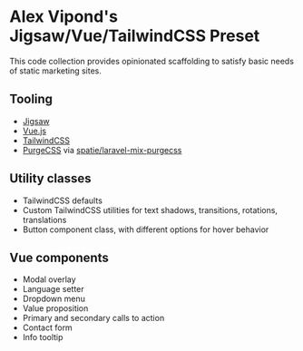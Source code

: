 # Alex Vipond's Jigsaw/Vue/TailwindCSS Preset

This code collection provides opinionated scaffolding to satisfy basic needs of static marketing sites.

## Tooling
- [Jigsaw](https://jigsaw.tighten.co)
- [Vue.js](https://vuejs.org)
- [TailwindCSS](https://tailwindcss.com)
- [PurgeCSS](https://www.purgecss.com/) via [spatie/laravel-mix-purgecss](https://github.com/spatie/laravel-mix-purgecss)

## Utility classes
- TailwindCSS defaults
- Custom TailwindCSS utilities for text shadows, transitions, rotations, translations
- Button component class, with different options for hover behavior

## Vue components
- Modal overlay
- Language setter
- Dropdown menu
- Value proposition
- Primary and secondary calls to action
- Contact form
- Info tooltip

